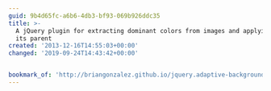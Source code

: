 ```yaml
---
guid: 9b4d65fc-a6b6-4db3-bf93-069b926ddc35
title: >-
  A jQuery plugin for extracting dominant colors from images and applying it to
  its parent
created: '2013-12-16T14:55:03+00:00'
changed: '2019-09-24T14:43:42+00:00'


bookmark_of: 'http://briangonzalez.github.io/jquery.adaptive-backgrounds.js/'
---
```




